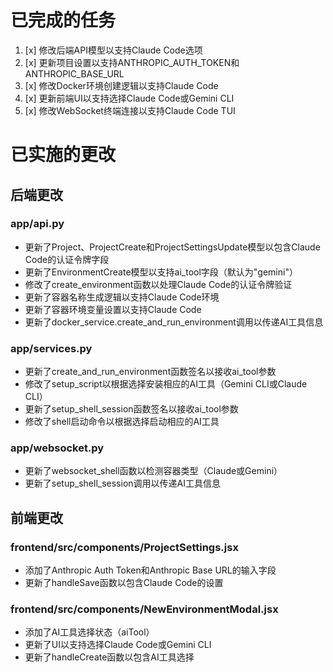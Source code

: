 # 已完成的任务

1. [x] 修改后端API模型以支持Claude Code选项
2. [x] 更新项目设置以支持ANTHROPIC_AUTH_TOKEN和ANTHROPIC_BASE_URL
3. [x] 修改Docker环境创建逻辑以支持Claude Code
4. [x] 更新前端UI以支持选择Claude Code或Gemini CLI
5. [x] 修改WebSocket终端连接以支持Claude Code TUI

# 已实施的更改

## 后端更改

### app/api.py
- 更新了Project、ProjectCreate和ProjectSettingsUpdate模型以包含Claude Code的认证令牌字段
- 更新了EnvironmentCreate模型以支持ai_tool字段（默认为"gemini"）
- 修改了create_environment函数以处理Claude Code的认证令牌验证
- 更新了容器名称生成逻辑以支持Claude Code环境
- 更新了容器环境变量设置以支持Claude Code
- 更新了docker_service.create_and_run_environment调用以传递AI工具信息

### app/services.py
- 更新了create_and_run_environment函数签名以接收ai_tool参数
- 修改了setup_script以根据选择安装相应的AI工具（Gemini CLI或Claude CLI）
- 更新了setup_shell_session函数签名以接收ai_tool参数
- 修改了shell启动命令以根据选择启动相应的AI工具

### app/websocket.py
- 更新了websocket_shell函数以检测容器类型（Claude或Gemini）
- 更新了setup_shell_session调用以传递AI工具信息

## 前端更改

### frontend/src/components/ProjectSettings.jsx
- 添加了Anthropic Auth Token和Anthropic Base URL的输入字段
- 更新了handleSave函数以包含Claude Code的设置

### frontend/src/components/NewEnvironmentModal.jsx
- 添加了AI工具选择状态（aiTool）
- 更新了UI以支持选择Claude Code或Gemini CLI
- 更新了handleCreate函数以包含AI工具选择